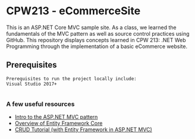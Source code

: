# CPW213 - eCommerceSite
This is an ASP.NET Core MVC sample site. As a class, we learned the fundamentals of the MVC pattern as well as source control
practices using GitHub. This repository displays concepts learned in CPW 213: .NET Web Programming through the implementation
of a basic eCommerce website. 

## Prerequisites
```
Prerequisites to run the project locally include: 
Visual Studio 2017+


```
### A few useful resources

- [Intro to the ASP.NET MVC pattern](https://dotnet.microsoft.com/apps/aspnet/mvc)
- [Overview of Entity Framework Core](https://docs.microsoft.com/en-us/ef/core/)
- [CRUD Tutorial (with Entity Framework in ASP.NET MVC)](https://docs.microsoft.com/en-us/aspnet/mvc/overview/getting-started/getting-started-with-ef-using-mvc/implementing-basic-crud-functionality-with-the-entity-framework-in-asp-net-mvc-application)
